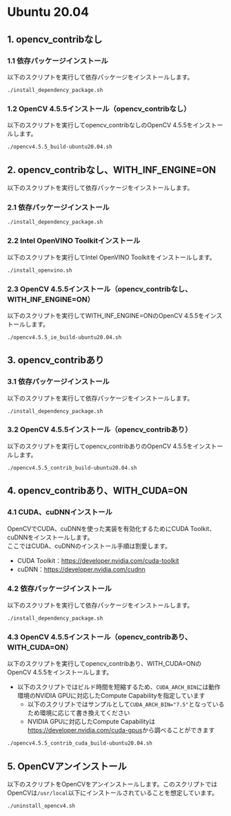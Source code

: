# Ubuntu 20.04

## 1. opencv_contribなし

### 1.1 依存パッケージインストール

以下のスクリプトを実行して依存パッケージをインストールします。

```
./install_dependency_package.sh
```

### 1.2 OpenCV 4.5.5インストール（opencv_contribなし）

以下のスクリプトを実行してopencv_contribなしのOpenCV 4.5.5をインストールします。

```
./opencv4.5.5_build-ubuntu20.04.sh
```

## 2. opencv_contribなし、WITH_INF_ENGINE=ON

以下のスクリプトを実行して依存パッケージをインストールします。

### 2.1 依存パッケージインストール

```
./install_dependency_package.sh
```

### 2.2 Intel OpenVINO Toolkitインストール

以下のスクリプトを実行してIntel OpenVINO Toolkitをインストールします。

```
./install_openvino.sh
```

### 2.3 OpenCV 4.5.5インストール（opencv_contribなし、WITH_INF_ENGINE=ON）

以下のスクリプトを実行してWITH_INF_ENGINE=ONのOpenCV 4.5.5をインストールします。

```
./opencv4.5.5_ie_build-ubuntu20.04.sh
```

## 3. opencv_contribあり

### 3.1 依存パッケージインストール

以下のスクリプトを実行して依存パッケージをインストールします。

```
./install_dependency_package.sh
```

### 3.2 OpenCV 4.5.5インストール（opencv_contribあり）

以下のスクリプトを実行してopencv_contribありのOpenCV 4.5.5をインストールします。

```
./opencv4.5.5_contrib_build-ubuntu20.04.sh
```

## 4. opencv_contribあり、WITH_CUDA=ON

### 4.1 CUDA、cuDNNインストール

OpenCVでCUDA、cuDNNを使った実装を有効化するためにCUDA Toolkit、cuDNNをインストールします。  
ここではCUDA、cuDNNのインストール手順は割愛します。

- CUDA Toolkit：<https://developer.nvidia.com/cuda-toolkit>
- cuDNN：<https://developer.nvidia.com/cudnn>

### 4.2 依存パッケージインストール

以下のスクリプトを実行して依存パッケージをインストールします。

```
./install_dependency_package.sh
```

### 4.3 OpenCV 4.5.5インストール（opencv_contribあり、WITH_CUDA=ON）

以下のスクリプトを実行してopencv_contribあり、WITH_CUDA=ONのOpenCV 4.5.5をインストールします。

- 以下のスクリプトではビルド時間を短縮するため、`CUDA_ARCH_BIN`には動作環境のNVIDIA GPUに対応したCompute Capabilityを指定しています
  - 以下のスクリプトではサンプルとして`CUDA_ARCH_BIN="7.5"`となっているため環境に応じて書き換えてください
  - NVIDIA GPUに対応したCompute Capabilityは<https://developer.nvidia.com/cuda-gpus>から調べることができます

```
./opencv4.5.5_contrib_cuda_build-ubuntu20.04.sh
```

## 5. OpenCVアンインストール

以下のスクリプトをOpenCVをアンインストールします。このスクリプトではOpenCVは`/usr/local`以下にインストールされていることを想定しています。

```
./uninstall_opencv4.sh
```
